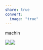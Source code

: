```yaml
---
share: true
convert:
  image: "true"
---
```


machin

![](Pasted%20image%2020231216134031-1.png)![](Pasted%20image%2020231216134033-1.png)